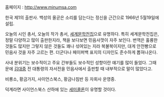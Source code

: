 홈페이지 : <http://www.minumsa.com>

한국 제1의 출판사. 백성의 올곧은 소리를 담는다는 정신을 근간으로 1966년 5월19일에 설립.

오늘의 시인 총서, 오늘의 작가 총서,
[세계문학전집](%EC%84%B8%EA%B3%84%EB%AC%B8%ED%95%99%EC%A0%84%EC%A7%91.md)으로 유명하다.
특히 세계문학전집은, 정말 다양하고 많이 출판한지라, 책을 보다보면 민음사껏이 자주 보인다. 번역은 훌륭한 것들도 많지만 그렇지 않은 것들도
꽤나 섞여있는 지라 복불복이지만, 대게 안전빵으로 민음사 것을 자주 고르는 편. 더군다나 페이퍼백 표지의 디자인도 준수하게 뽑혀나온다.

사내 분위기는 보수적이고 주요 간부들도 보수적인 성향이란 얘기를 많이 들었다. 그때문에
[김대중](%EA%B9%80%EB%8C%80%EC%A4%91.md) 전 대통령의 자서전을 민음사에서 출판할 때 내부적으로 말이
많았다고.

비룡소, 황금가지, 사이언스북스, 황금나침반 등 자회사 운영중.

덕계라면 사이언스북스 산하에 있는 [세미콜론](%EC%84%B8%EB%AF%B8%EC%BD%9C%EB%A1%A0.md)이 유명할
것이다.

